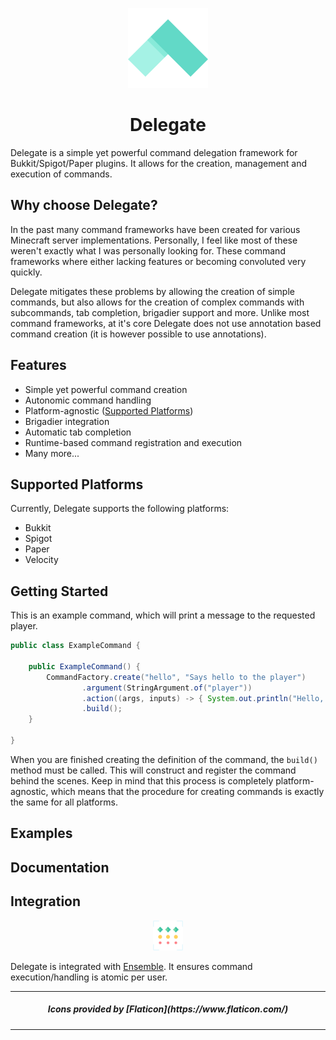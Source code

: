 <p align="center">
    <img width="128" height="128" src="img/delegate.png" />
</p>

<h1 align="center">Delegate</h1>

Delegate is a simple yet powerful command delegation framework for Bukkit/Spigot/Paper plugins.
It allows for the creation, management and execution of commands.

## Why choose Delegate?

In the past many command frameworks have been created for various Minecraft server
implementations. Personally, I feel like most of these weren't exactly what I
was personally looking for. These command frameworks where either lacking features
or becoming convoluted very quickly. 

Delegate mitigates these problems by allowing the creation of simple commands, but 
also allows for the creation of complex commands with subcommands, tab completion,
brigadier support and more. Unlike most command frameworks, at it's core Delegate
does not use annotation based command creation (it is however possible to use 
annotations).

## Features

- Simple yet powerful command creation
- Autonomic command handling
- Platform-agnostic ([Supported Platforms](#supported-platforms))
- Brigadier integration
- Automatic tab completion
- Runtime-based command registration and execution
- Many more...

## Supported Platforms

Currently, Delegate supports the following platforms:

- Bukkit
- Spigot
- Paper
- Velocity

## Getting Started

This is an example command, which will print a message to the requested player.

```java
public class ExampleCommand {
    
    public ExampleCommand() {
        CommandFactory.create("hello", "Says hello to the player")
                .argument(StringArgument.of("player"))
                .action((args, inputs) -> { System.out.println("Hello, %s!".formatted(inputs[0])); })
                .build();
    }
    
}
```

When you are finished creating the definition of the command, the `build()` method 
must be called. This will construct and register the command behind the scenes. Keep in 
mind that this process is completely platform-agnostic, which means that the procedure 
for creating commands is exactly the same for all platforms. 

## Examples

## Documentation

## Integration

<p align="center">
    <img width="48" height="48" src="img/ensemble.png" />
</p>

Delegate is integrated with [Ensemble](https://github.com/PolyRocketMatt/Ensemble). It ensures command execution/handling is
atomic per user. 

---
<h5 align="center">Icons provided by [Flaticon](https://www.flaticon.com/)</h5>

---
